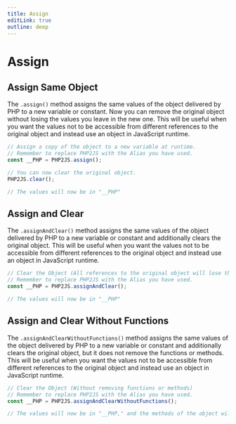 ```yaml
---
title: Assign
editLink: true
outline: deep
---
```


# Assign

## Assign Same Object

The `.assign()` method assigns the same values of the object delivered by PHP to a new variable or constant. Now you can remove the original object without losing the values you leave in the new one. This will be useful when you want the values not to be accessible from different references to the original object and instead use an object in JavaScript runtime.

```javascript
// Assign a copy of the object to a new variable at runtime.
// Remember to replace PHP2JS with the Alias you have used.
const __PHP = PHP2JS.assign();

// You can now clear the original object.
PHP2JS.clear();

// The values will now be in "__PHP"
```

## Assign and Clear

The `.assignAndClear()` method assigns the same values of the object delivered by PHP to a new variable or constant and additionally clears the original object. This will be useful when you want the values not to be accessible from different references to the original object and instead use an object in JavaScript runtime.

```javascript
// Clear the Object (All references to the original object will lose their values)
// Remember to replace PHP2JS with the Alias you have used.
const __PHP = PHP2JS.assignAndClear();

// The values will now be in "__PHP"
```

## Assign and Clear Without Functions

The `.assignAndClearWithoutFunctions()` method assigns the same values of the object delivered by PHP to a new variable or constant and additionally clears the original object, but it does not remove the functions or methods. This will be useful when you want the values not to be accessible from different references to the original object and instead use an object in JavaScript runtime.

```javascript
// Clear the Object (Without removing functions or methods)
// Remember to replace PHP2JS with the Alias you have used.
const __PHP = PHP2JS.assignAndClearWithoutFunctions();

// The values will now be in "__PHP," and the methods of the object will still exist in "PHP2JS."
```